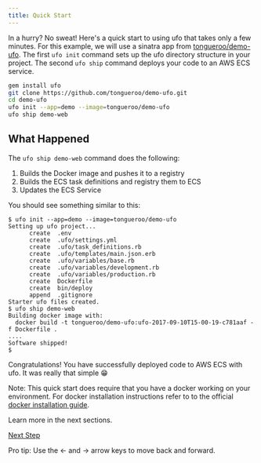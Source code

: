 ```yaml
---
title: Quick Start
---
```


In a hurry? No sweat! Here's a quick start to using ufo that takes only a few minutes. For this example, we will use a sinatra app from [tongueroo/demo-ufo](https://github.com/tongueroo/demo-ufo).  The first `ufo init` command sets up the ufo directory structure in your project. The second `ufo ship` command deploys your code to an AWS ECS service.

```sh
gem install ufo
git clone https://github.com/tongueroo/demo-ufo.git
cd demo-ufo
ufo init --app=demo --image=tongueroo/demo-ufo
ufo ship demo-web
```

## What Happened

The `ufo ship demo-web` command does the following:

1. Builds the Docker image and pushes it to a registry
2. Builds the ECS task definitions and registry them to ECS
3. Updates the ECS Service

You should see something similar to this:

```
$ ufo init --app=demo --image=tongueroo/demo-ufo
Setting up ufo project...
      create  .env
      create  .ufo/settings.yml
      create  .ufo/task_definitions.rb
      create  .ufo/templates/main.json.erb
      create  .ufo/variables/base.rb
      create  .ufo/variables/development.rb
      create  .ufo/variables/production.rb
      create  Dockerfile
      create  bin/deploy
      append  .gitignore
Starter ufo files created.
$ ufo ship demo-web
Building docker image with:
  docker build -t tongueroo/demo-ufo:ufo-2017-09-10T15-00-19-c781aaf -f Dockerfile .
....
Software shipped!
$
```
Congratulations! You have successfully deployed code to AWS ECS with ufo. It was really that simple 😁

Note: This quick start does require that you have a docker working on your environment.  For docker installation instructions refer to to the official [docker installation guide](https://docs.docker.com/engine/installation/).

Learn more in the next sections.

<a id="next" class="btn btn-primary" href="{% link _docs/install.md %}">Next Step</a>
<p class="keyboard-tip">Pro tip: Use the <- and -> arrow keys to move back and forward.</p>

